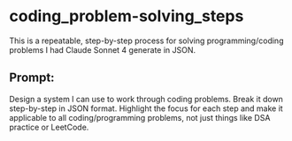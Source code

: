 # coding_problem-solving_steps
This is a repeatable, step-by-step process for solving programming/coding problems I had Claude Sonnet 4 generate in JSON.

## Prompt:
Design a system I can use to work through coding problems. Break it down step-by-step in JSON format. Highlight the focus for each step and make it applicable to all coding/programming problems, not just things like DSA practice or LeetCode.
